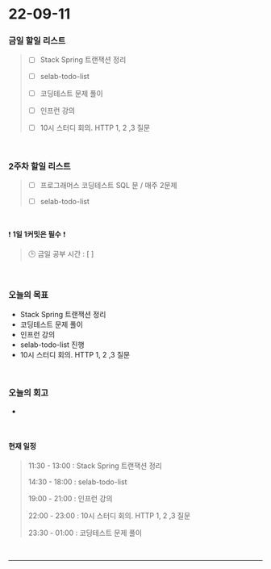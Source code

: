 # 22-09-11
 ### 금일 할일 리스트
> - [ ]  Stack Spring 트랜잭션 정리
>
> - [ ]  selab-todo-list
>
> - [ ]  코딩테스트 문제 풀이
>
> - [ ]  인프런 강의
>
> - [ ]  10시 스터디 회의. HTTP 1, 2 ,3 질문

<br/>

### 2주차 할일 리스트  

> - [ ]  프로그래머스 코딩테스트 SQL 문 / 매주 2문제  
>
> - [ ]  selab-todo-list

<br/>

❗ **1일 1커밋은 필수** ❗
> 🕒 금일 공부 시간 :  [  ]    
  
<br/>

### 오늘의 목표
- Stack Spring 트랜잭션 정리
- 코딩테스트 문제 풀이
- 인프런 강의
- selab-todo-list 진행
- 10시 스터디 회의. HTTP 1, 2 ,3 질문

<br>

### 오늘의 회고
- 

<br>

#### 현재 일정  
> 11:30 - 13:00 : Stack Spring 트랜잭션 정리
>
> 14:30 - 18:00 : selab-todo-list
>
> 19:00 - 21:00 : 인프런 강의
>
> 22:00 - 23:00 : 10시 스터디 회의. HTTP 1, 2 ,3 질문
>
> 23:30 - 01:00 : 코딩테스트 문제 풀이

<br/>

------------  